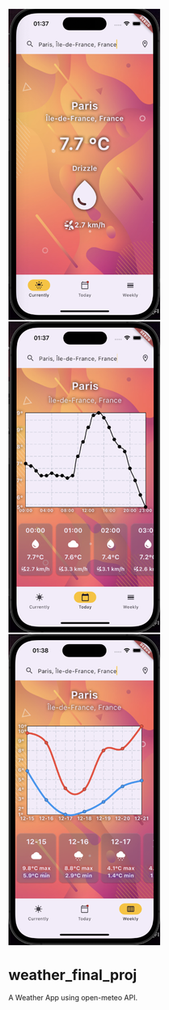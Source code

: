 <img src="https://github.com/khasey/Piscine_Mobile_Flutter/blob/main/Mobile_3_Design/weather_final_proj/screens/screen1.png?raw=true" width="300" height="615"><img src="https://github.com/khasey/Piscine_Mobile_Flutter/blob/main/Mobile_3_Design/weather_final_proj/screens/screen2.png?raw=true" width="300" height="615"><img src="https://github.com/khasey/Piscine_Mobile_Flutter/blob/main/Mobile_3_Design/weather_final_proj/screens/screen3.png?raw=true" width="300" height="615">




# weather_final_proj

A Weather App using open-meteo API.
